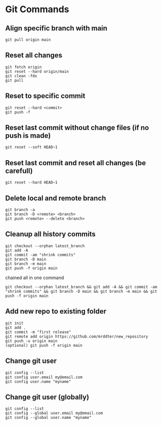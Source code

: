 # Git Commands

## Align specific branch with main

```git
git pull origin main
```

## Reset all changes

```git
git fetch origin
git reset --hard origin/main
git clean -fdx
git pull
```

## Reset to specific commit

```git
git reset --hard <commit>
git push -f
```

## Reset last commit without change files (if no push is made)

```git
git reset --soft HEAD~1
```

## Reset last commit and reset all changes (be carefull)

```git
git reset --hard HEAD~1
```

## Delete local and remote branch

```git
git branch -a
git branch -D <remote> <branch>
git push <remote> --delete <branch>
```

## Cleanup all history commits

```git
git checkout --orphan latest_branch
git add -A
git commit -am "shrink commits"
git branch -D main
git branch -m main
git push -f origin main
```

chained all in one command

```git
git checkout --orphan latest_branch && git add -A && git commit -am "shrink commits" && git branch -D main && git branch -m main && git push -f origin main
```

## Add new repo to existing folder

```git
git init
git add .
git commit -m "first release"
git remote add origin https://github.com/mrddter/new_repository
git push -u origin main
(optional) git push -f origin main
```

## Change git user

```git
git config --list
git config user.email my@email.com
git config user.name "myname"
```

## Change git user (globally)

```git
git config --list
git config --global user.email my@email.com
git config --global user.name "myname"
```
